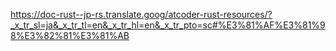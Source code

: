 https://doc-rust--jp-rs.translate.goog/atcoder-rust-resources/?_x_tr_sl=ja&_x_tr_tl=en&_x_tr_hl=en&_x_tr_pto=sc#%E3%81%AF%E3%81%98%E3%82%81%E3%81%AB
